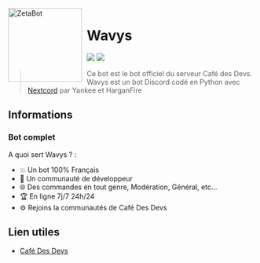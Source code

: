 <img width="150" height="150" align="left" style="float: left; margin: 0 10px 0 0;" alt="ZetaBot" src="https://cdn.discordapp.com/attachments/935235554415628302/935246045569511474/Frame_1889.png">  

# Wavys

[![](https://img.shields.io/discord/761541041152983050.svg?logo=discord&colorB=7289DA)](https://discord.gg/TFEDuCBXKr)
[![](https://img.shields.io/badge/paypal-donate-blue.svg)](https://paypal.me/YankeeExe)



> Ce bot est le bot officiel du serveur Café des Devs.
> Wavys est un bot Discord codé en Python avec [Nextcord](https://discord.js.org) par Yankee et HarganFire
## Informations

### Bot complet

A quoi sert Wavys ? :
* 💥 Un bot 100% Français
* 💯 Un communauté de développeur
* 🌐 Des commandes en tout genre, Modération, Général, etc...
* 🏆 En ligne 7j/7 24h/24 
* ⚙️ Rejoins la communautés de Café Des Devs

## Lien utiles

*   [Café Des Devs](https://discord.gg/TFEDuCBXKr)
